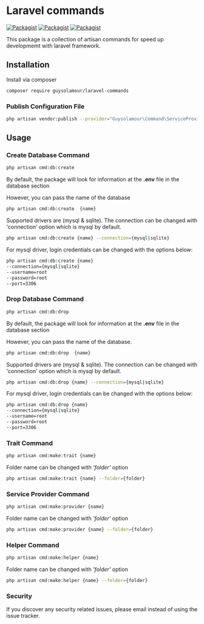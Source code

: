 # Laravel commands

[![Packagist](https://img.shields.io/packagist/v/guysolamour/laravel-commands.svg)](https://packagist.org/packages/guysolamour/command)
[![Packagist](https://poser.pugx.org/guysolamour/laravel-commands/d/total.svg)](https://packagist.org/packages/guysolamour/command)
[![Packagist](https://img.shields.io/packagist/l/guysolamour/laravel-commands.svg)](https://packagist.org/packages/guysolamour/command)

This package is a collection of artisan commands for speed up developmemt with laravel framework.

## Installation

Install via composer

```bash
composer require guysolamour/laravel-commands
```

### Publish Configuration File

```bash
php artisan vendor:publish --provider="Guysolamour\Command\ServiceProvider" --tag="config"
```

## Usage

### Create Database Command

```bash
php artisan cmd:db:create
```

By default, the package will look for information at the **.env** file in the database section

However, you can pass the name of the database

```bash
php artisan cmd:db:create  {name}
```

Supported drivers are (mysql & sqlite).
The connection can be changed with 'connection' option which is mysql by default.

```bash
php artisan cmd:db:create {name} --connection={mysql|sqlite}
```

For mysql driver, login credentials can be changed with the options below:

```bash
php artisan cmd:db:create {name}
--connection={mysql|sqlite}
--username=root
--password=root
--port=3306
```

### Drop Database Command

```bash
php artisan cmd:db:drop
```

By default, the package will look for information at the **.env** file in the database section

However, you can pass the name of the database.

```bash
php artisan cmd:db:drop  {name}
```

Supported drivers are (mysql & sqlite).
The connection can be changed with 'connection' option which is mysql by default.

```bash
php artisan cmd:db:drop {name} --connection={mysql|sqlite}
```

For mysql driver, login credentials can be changed with the options below:

```bash
php artisan cmd:db:drop {name}
--connection={mysql|sqlite}
--username=root
--password=root
--port=3306
```

### Trait Command

```bash
php artisan cmd:make:trait {name}
```

Folder name can be changed with _'folder'_ option

```bash
php artisan cmd:make:trait {name} --folder={folder}
```

### Service Provider Command

```bash
php artisan cmd:make:provider {name}
```

Folder name can be changed with _'folder'_ option

```bash
php artisan cmd:make:provider {name} --folder={folder}
```

### Helper Command

```bash
php artisan cmd:make:helper {name}
```

Folder name can be changed with _'folder'_ option

```bash
php artisan cmd:make:helper {name} --folder={folder}
```

### Security

If you discover any security related issues, please email
instead of using the issue tracker.

